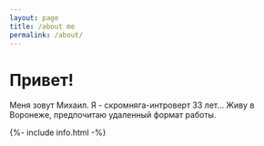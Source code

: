 ```yaml
---
layout: page
title: /about me
permalink: /about/
---
```

# Привет! 
Меня зовут Михаил. Я - скромняга-интроверт 33 лет... Живу в Воронеже, предпочитаю удаленный формат работы.

 {%- include info.html -%}


